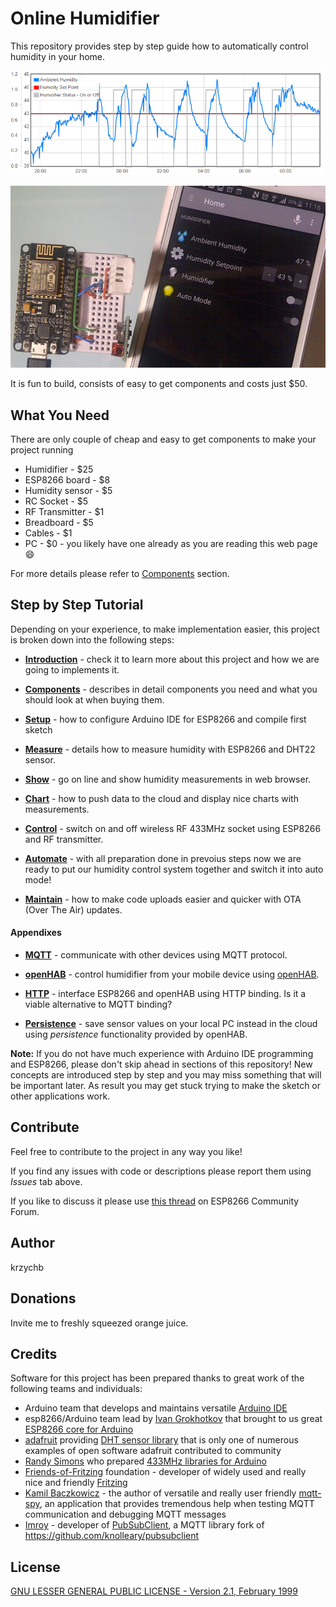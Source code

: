 # Online Humidifier

This repository provides step by step guide how to automatically control humidity in your home.

![Humidity control in operation](1-Introduction/pictures/humidity-control.png)

![Hygrostat and User interface in openAHB](1-Introduction/pictures/hygrostat-ui-openhab.jpg)

It is fun to build, consists of easy to get components and costs just $50.


## What You Need

There are only couple of cheap and easy to get components to make your project running

* Humidifier - $25
* ESP8266 board - $8
* Humidity sensor - $5
* RC Socket - $5
* RF Transmitter - $1 
* Breadboard - $5
* Cables - $1
* PC - $0 - you likely have one already as you are reading this web page :smile:

For more details please refer to [Components](2-Components) section.


## Step by Step Tutorial

Depending on your experience, to make implementation easier, this project is broken down into the following steps:

* [**Introduction**](1-Introduction) - check it to learn more about this project and how we are going to implements it.

* [**Components**](2-Components) - describes in detail components you need and what you should look at when buying them.

* [**Setup**](3-Setup) - how to configure Arduino IDE for ESP8266 and compile first sketch

* [**Measure**](4-Measure) - details how to measure humidity with ESP8266 and DHT22 sensor.

* [**Show**](5-Show) - go on line and show humidity measurements in web browser.

* [**Chart**](6-Chart) - how to push data to the cloud and display nice charts with measurements.

* [**Control**](7-Control) - switch on and off wireless RF 433MHz socket using ESP8266 and RF transmitter.

* [**Automate**](8-Automate) - with all preparation done in prevoius steps now we are ready to put our humidity control system together and switch it into auto mode!

* [**Maintain**](9-Maintain) - how to make code uploads easier and quicker with OTA (Over The Air) updates.

#### Appendixes

* [**MQTT**](A1-MQTT) - communicate with other devices using MQTT protocol.

* [**openHAB**](A2-openHAB) - control humidifier from your mobile device using [openHAB](http://www.openhab.org/). 

* [**HTTP**](A3-HTTP) - interface ESP8266 and openHAB using HTTP binding. Is it a viable alternative to MQTT binding?

* [**Persistence**](A4-Persistence) - save sensor values on your local PC instead in the cloud using *persistence* functionality provided by openHAB.

**Note:** If you do not have much experience with Arduino IDE programming and ESP8266, please don't skip ahead in sections of this repository! New concepts are introduced step by step and you may miss something that will be important later. As result you may get stuck trying to make the sketch or other applications work.


## Contribute

Feel free to contribute to the project in any way you like! 

If you find any issues with code or descriptions please report them using *Issues* tab above. 

If you like to discuss it please use [this thread](http://www.esp8266.com/viewtopic.php?p=37446#p37446) on ESP8266 Community Forum. 


## Author

krzychb


## Donations

Invite me to freshly squeezed orange juice.


## Credits

Software for this project has been prepared thanks to great work of the following teams and individuals:
* Arduino team that develops and maintains versatile [Arduino IDE](https://www.arduino.cc/)
* esp8266/Arduino team lead by [Ivan Grokhotkov](https://twitter.com/i_grr) that brought to us great [ESP8266 core for Arduino](https://github.com/esp8266/Arduino)
* [adafruit](https://www.adafruit.com/) providing [DHT sensor library](https://github.com/adafruit/DHT-sensor-library) that is only one of numerous examples of open software adafruit contributed to community
* [Randy Simons](http://randysimons.nl/88,over-mij/) who prepared [433MHz libraries for Arduino](http://randysimons.nl/26-433mhz-libraries-for-arduino)
* [Friends-of-Fritzing](http://friends.fritzing.org/) foundation - developer of widely used and really nice and friendly [Fritzing](http://fritzing.org/home/) 
* [Kamil Baczkowicz]( https://github.com/kamilfb) - the author of versatile and really user friendly [mqtt-spy]( http://kamilfb.github.io/mqtt-spy/), an application that provides tremendous help when testing MQTT communication and debugging MQTT messages
* [Imroy](https://github.com/Imroy) - developer of [PubSubClient](https://github.com/Imroy/pubsubclient), a MQTT library fork of https://github.com/knolleary/pubsubclient


## License

[GNU LESSER GENERAL PUBLIC LICENSE - Version 2.1, February 1999](LICENSE)

